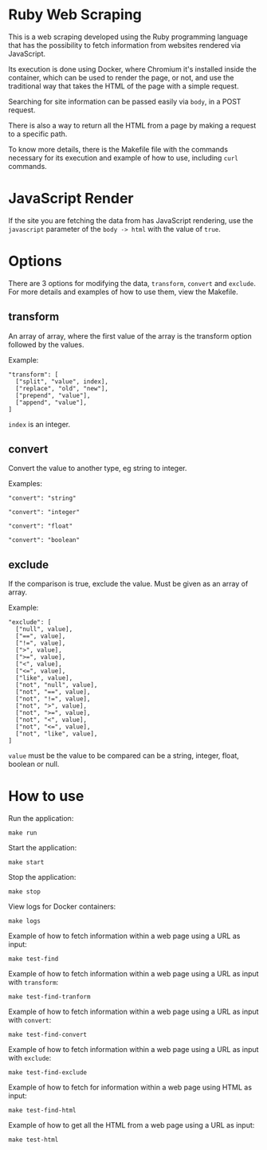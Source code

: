 # Ruby Web Scraping

This is a web scraping developed using the Ruby programming language that has the possibility to fetch information from websites rendered via JavaScript.

Its execution is done using Docker, where Chromium it's installed inside the container, which can be used to render the page, or not, and use the traditional way that takes the HTML of the page with a simple request.

Searching for site information can be passed easily via `body`, in a POST request.

There is also a way to return all the HTML from a page by making a request to a specific path.

To know more details, there is the Makefile file with the commands necessary for its execution and example of how to use, including `curl` commands.

# JavaScript Render

If the site you are fetching the data from has JavaScript rendering, use the `javascript` parameter of the `body -> html` with the value of `true`.

# Options

There are 3 options for modifying the data, `transform`, `convert` and `exclude`. For more details and examples of how to use them, view the Makefile.

## transform

An array of array, where the first value of the array is the transform option followed by the values.

Example:

```
"transform": [
  ["split", "value", index],
  ["replace", "old", "new"],
  ["prepend", "value"],
  ["append", "value"],
]
```

`index` is an integer.

## convert

Convert the value to another type, eg string to integer.

Examples:

```
"convert": "string"
```
```
"convert": "integer"
```
```
"convert": "float"
```
```
"convert": "boolean"
```

## exclude

If the comparison is true, exclude the value. Must be given as an array of array.

Example:

```
"exclude": [
  ["null", value],
  ["==", value],
  ["!=", value],
  [">", value],
  [">=", value],
  ["<", value],
  ["<=", value],
  ["like", value],
  ["not", "null", value],
  ["not", "==", value],
  ["not", "!=", value],
  ["not", ">", value],
  ["not", ">=", value],
  ["not", "<", value],
  ["not", "<=", value],
  ["not", "like", value],
]
```

`value` must be the value to be compared can be a string, integer, float, boolean or null.

# How to use

Run the application:

```
make run
```

Start the application:

```
make start
```

Stop the application:

```
make stop
```

View logs for Docker containers:

```
make logs
```

Example of how to fetch information within a web page using a URL as input:

```
make test-find
```

Example of how to fetch information within a web page using a URL as input with `transform`:

```
make test-find-tranform
```

Example of how to fetch information within a web page using a URL as input with `convert`:

```
make test-find-convert
```

Example of how to fetch information within a web page using a URL as input with `exclude`:

```
make test-find-exclude
```

Example of how to fetch for information within a web page using HTML as input:

```
make test-find-html
```

Example of how to get all the HTML from a web page using a URL as input:

```
make test-html
```
